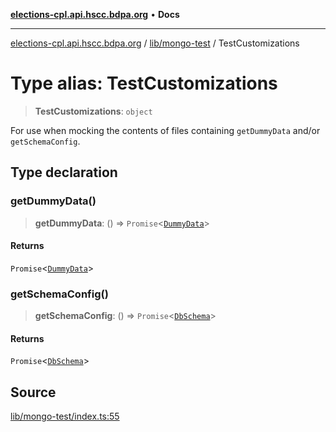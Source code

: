 [**elections-cpl.api.hscc.bdpa.org**](../../../README.md) • **Docs**

***

[elections-cpl.api.hscc.bdpa.org](../../../README.md) / [lib/mongo-test](../README.md) / TestCustomizations

# Type alias: TestCustomizations

> **TestCustomizations**: `object`

For use when mocking the contents of files containing `getDummyData` and/or
`getSchemaConfig`.

## Type declaration

### getDummyData()

> **getDummyData**: () => `Promise`\<[`DummyData`](DummyData.md)\>

#### Returns

`Promise`\<[`DummyData`](DummyData.md)\>

### getSchemaConfig()

> **getSchemaConfig**: () => `Promise`\<[`DbSchema`](../../mongo-schema/type-aliases/DbSchema.md)\>

#### Returns

`Promise`\<[`DbSchema`](../../mongo-schema/type-aliases/DbSchema.md)\>

## Source

[lib/mongo-test/index.ts:55](https://github.com/nhscc/elections_cpl.api.hscc.bdpa.org/blob/46ed5b306a3fd199be2bd28706c3da03542c6da3/lib/mongo-test/index.ts#L55)
